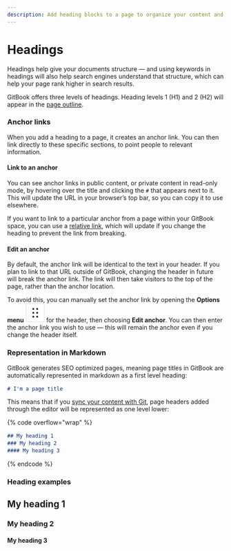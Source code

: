 ```yaml
---
description: Add heading blocks to a page to organize your content and improve SEO
---
```


# Headings

Headings help give your documents structure — and using keywords in headings will also help search engines understand that structure, which can help your page rank higher in search results.

GitBook offers three levels of headings. Heading levels 1 (H1) and 2 (H2) will appear in the [page outline](../../resources/gitbook-ui/#page-outline).

### Anchor links

When you add a heading to a page, it creates an anchor link. You can then link directly to these specific sections, to point people to relevant information.

#### Link to an anchor

You can see anchor links in public content, or private content in read-only mode, by hovering over the title and clicking the `#` that appears next to it. This will update the URL in your browser’s top bar, so you can copy it to use elsewhere.

If you want to link to a particular anchor from a page within your GitBook space, you can use a [relative link](../formatting/inline.md#relative-links), which will update if you change the heading to prevent the link from breaking.

#### Edit an anchor

By default, the anchor link will be identical to the text in your header. If you plan to link to that URL outside of GitBook, changing the header in future will break the anchor link. The link will then take visitors to the top of the page, rather than the anchor location.

To avoid this, you can manually set the anchor link by opening the **Options menu** <picture><source srcset="../../.gitbook/assets/options_menu_icon_dark.svg" media="(prefers-color-scheme: dark)"><img src="../../.gitbook/assets/options_menu_icon_light.svg" alt="The Options menu icon in GitBook"></picture> for the header, then choosing **Edit anchor**. You can then enter the anchor link you wish to use — this will remain the anchor even if you change the header itself.

### Representation in Markdown

GitBook generates SEO optimized pages, meaning page titles in GitBook are automatically represented in markdown as a first level heading:

```markdown
# I'm a page title
```

This means that if you [sync your content with Git](../../getting-started/git-sync/), page headers added through the editor will be represented as one level lower:

{% code overflow="wrap" %}
```markdown
## My heading 1
### My heading 2
#### My heading 3
```
{% endcode %}

### Heading examples <a href="#example-of-a-heading" id="example-of-a-heading"></a>

## My heading 1

### My heading 2

#### My heading 3

